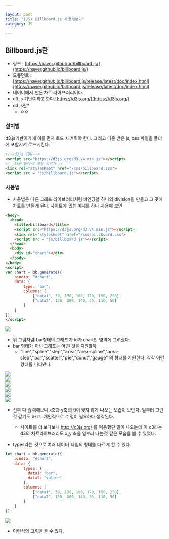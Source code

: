 ```yaml
---

layout: post
title: "(JS) Billboard.js 사용해보기"
category: JS

---
```


## Billboard.js란
* 링크 : [https://naver.github.io/billboard.js/](https://naver.github.io/billboard.js/)
* 도큐먼트 : [https://naver.github.io/billboard.js/release/latest/doc/index.html](https://naver.github.io/billboard.js/release/latest/doc/index.html)
* 네이버에서 만든 차트 라이브러리이다.
* d3.js 기반이라고 한다.[https://d3js.org/](https://d3js.org/)
* d3.js란?
    * ㅇㅇ

### 설치법
d3.js기반이기에 이를 먼저 로드 시켜줘야 한다. 그리고 다운 받은 js, css 파일을 폴더에 포함시켜 로드시킨다.

```html
<!--d3js CDN-->
<script src="https://d3js.org/d3.v4.min.js"></script>
<!--다운 받아서 포함 시키기-->
<link rel="stylesheet" href="/css/billboard.css">
<script src = "js/billboard.js"></script>
```


### 사용법
* 사용법은 다른 그래프 라이브러리처럼 바인딩할 하나의 division을 만들고 그 곳에 차트를 만들게 된다. 사이트에 있는 예제를 하나 사용해 보면

```html
<body>
  <head>
    <title>billboard</title>
    <script src="https://d3js.org/d3.v4.min.js"></script>
    <link rel="stylesheet" href="/css/billboard.css">
    <script src = "js/billboard.js"></script>
  </head>
  <body>
    <div id="chart"></div>
  </body>
</body>
<script>
var chart = bb.generate({
    bindto: "#chart",
    data: {
        type: "bar",
        columns: [
            ["data1", 30, 200, 100, 170, 150, 250],
            ["data2", 130, 100, 140, 35, 110, 50]
        ]
    }
});
</script>
```

<img src = '/post_img/201706/23/1.png'/><br/>
* 위 그림처럼 bar형태의 그래프가 id가 chart인 영역에 그려졌다.
* bar 형태가 아닌 그래프는 어떤 것을 지원할까
    * "line","spline","step","area","area-spline","area-step","bar","scatter","pie","donut","gauge" 의 형태를 지원한다. 각각 이런 형태를 나타낸다.

<img src = '/post_img/201706/23/2.png'/><br/>
<img src = '/post_img/201706/23/3.png'/><br/>
<img src = '/post_img/201706/23/4.png'/><br/>
<img src = '/post_img/201706/23/5.png'/><br/>
<img src = '/post_img/201706/23/6.png'/><br/>
<img src = '/post_img/201706/23/7.png'/><br/>

* 전부 다 출력해보니 x축과 y축의 0이 맞지 않게 나오는 모습이 보인다. 일부러 그런 것 같기도 하고.. 개인적으로 수정이 필요하다 생각된다.
    * 사이트를 더 보다보니 http://c3js.org/ 를 이용했단 말이 나오는데 이 c3라는 d3의 차트라이브러리도 x,y 축을 일부러 나눈것 같은 모습을 볼 수 있었다.

* types라는 것으로 여러 데이터 타입의 형태를 다르게 할 수 있다.

```javascript
let chart = bb.generate({
    bindto: "#chart",
    data: {
        types: {
          data1: "bar",
          data2: "spline"
        },
        columns: [
            ["data1", 30, 200, 100, 170, 150, 250],
            ["data2", 130, 100, 140, 35, 110, 50]
        ]
    }
});
```

<img src = '/post_img/201706/23/8.png'/><br/>
* 이런식의 그림을 볼 수 있다.



<br/><br/>
